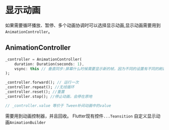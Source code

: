# 显示动画
如果需要循环播放、暂停、多个动画协调时可以选择显示动画,显示动画需要用到`AnimationController`。

## AnimationController


```dart
_controller = AnimationController(
    duration: Duration(seconds: 1),
    vsync: this // 垂直同步:屏幕什么时候需要显示新的帧，因为不同的设置有不同的刷新频率，有的是60Hz，一秒刷新60次，16毫秒一次，有的是120Hz，8毫秒一次,Flutter提供了SingleTickerProviderStateMixin 获取同步数据
);

_controller.forward(); // 运行一次
_controller.repeat(); //无线循环
_controller.reset(); //重置
_controller.stop(); //停止动画，会停在原地

// _controller.value 等价于 Tween补间动画中的value
```

需要用到动画控制器，并且回收。
Flutter现有控件`...Teansition`
自定义显示动画`AnimationBuilder`




